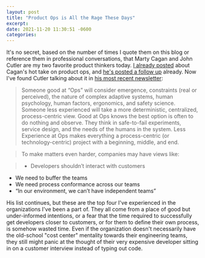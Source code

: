 ```yaml
---
layout: post
title: "Product Ops is All the Rage These Days"
excerpt: 
date: 2021-11-20 11:30:51 -0600
categories: 
---
```


It's no secret, based on the number of times I quote them on this blog or reference them in professional conversations, that Marty Cagan and John Cutler are my two favorite product thinkers today. [I already posted]({{site.url}}/2021/10/28/process-people/) about Cagan's hot take on product ops, and [he's posted a follow up](https://svpg.com/process-people-continued/) already. Now I've found Cutler talking about it in [his most recent newsletter](https://cutlefish.substack.com/p/tbm-4752-operations-and-productops):

> Someone good at “Ops” will consider emergence, constraints (real or perceived), the nature of complex adaptive systems, human psychology, human factors, ergonomics, and safety science. Someone less experienced will take a more deterministic, centralized, process-centric view. Good at Ops knows the best option is often to do nothing and observe. They think in safe-to-fail experiments, service design, and the needs of the humans in the system. Less Experience at Ops makes everything a process-centric (or technology-centric) project with a beginning, middle, and end.

> To make matters even harder, companies may have views like:

> * Developers shouldn’t interact with customers  
* We need to buffer the teams  
* We need process conformance across our teams  
* “In our environment, we can’t have independent teams”

His list continues, but these are the top four I've experienced in the organizations I've been a part of. They all come from a place of good but under-informed intentions, or a fear that the time required to successfully get developers closer to customers, or for them to define their own process, is somehow wasted time. Even if the organization doesn't necessarily have the old-school "cost center" mentality towards their engineering teams, they still might panic at the thought of their very expensive developer sitting in on a customer interview instead of typing out code.

